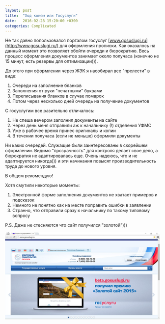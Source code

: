 ```yaml
---
layout: post
title:  "Ход конем или Госуслуги"
date:   2016-02-28 15:20:00 +0300
categories: Complicated
---
```


Не так давно попользовался порталом госуслуг [www.gosuslugi.ru](http://www.gosuslugi.ru/) для оформления прописки. Как оказалось на данный момент это позволяет обойти очереди и бюрократию. Весь процесс оформления документов занимает около получаса (конечно не 15 минут, есть резервы для оптимизации))).

До этого при оформлении через ЖЭК я насобирал все "прелести" в виде:

1. Очереди на заполнение бланков
2. Заполнения от руки "печатными" буквами
3. Переписывания бланков в случае помарок
4. Потом через несколько дней очередь на получение документов

С госуслугим все разительно отличалось:

1. Не спеша вечером заполнил документы на сайте
2. Через день меня отправили аж к начальнику (!) отделения УФМС 
3. Уже в рабочее время принес оригиналы и копии
4. В течении получаса (если не меньше) оформили документы

Ни каких очередей. Служащие были заинтересованы в скорейшем оформлении. Видимо "прозрачность" для контроля делает свое дело, а бюрократия не адаптировалась еще. Очень надеюсь, что и не адаптируется никогда))) и эти начинания повысят производительность труда до нового уровня.

В общем рекомендую!

Хотя смутили некоторые моменты:

1. Электронной форме заполнения документов не хватает примеров и подсказок
2. Немного не понятно как на месте поправить ошибки в заявлении
3. Странно, что отправили сразу к начальнику по такому типовому вопросу

P.S. Даже не стесняются что сайт получился "золотой")))

![Золотой сайт](/files/gosuslugi/gold.jpg "Золотой сайт")